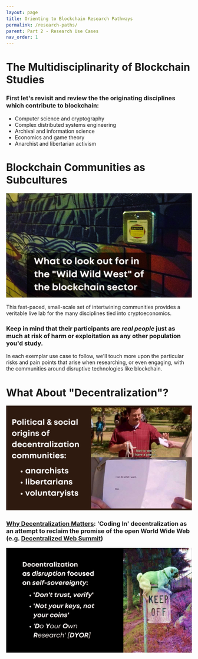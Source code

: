 ```yaml
---
layout: page
title: Orienting to Blockchain Research Pathways
permalink: /research-paths/
parent: Part 2 - Research Use Cases
nav_order: 1
---
```


# The Multidisciplinarity of Blockchain Studies

### First let's revisit and review the the originating disciplines which contribute to blockchain:

* Computer science and cryptography
* Complex distributed systems engineering
* Archival and information science
* Economics and game theory
* Anarchist and libertarian activism

# Blockchain Communities as Subcultures

![Resources 3](figures/resources-3.png)
<br>

This fast-paced, small-scale set of intertwining communities provides a veritable live lab for the many disciplines tied into cryptoeconomics.

### Keep in mind that their participants are *real people* just as much at risk of harm or exploitation as any other population you'd study. 

In each exemplar use case to follow, we'll touch more upon the particular risks and pain points that arise when researching, or even engaging, with the communities around disruptive technologies like blockchain.

# What About "Decentralization"?

![Cryptoeconomics 3](figures/crypto-3.png)
<br>

### [Why Decentralization Matters](https://onezero.medium.com/why-decentralization-matters-5e3f79f7638e): 'Coding In' decentralization as an attempt to reclaim the promise of the open World Wide Web (e.g. [Decentralized Web Summit](https://www.decentralizedweb.net/about/))

![Cryptoeconomics 4](figures/crypto-4.png)
<br>